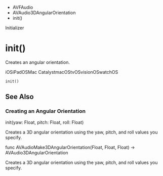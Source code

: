 

- AVFAudio
- AVAudio3DAngularOrientation
-  init() 

Initializer

# init()

Creates an angular orientation.

iOSiPadOSMac CatalystmacOStvOSvisionOSwatchOS

``` source
init()
```

## See Also

### Creating an Angular Orientation

init(yaw: Float, pitch: Float, roll: Float)

Creates a 3D angular orientation using the yaw, pitch, and roll values you specify.

func AVAudioMake3DAngularOrientation(Float, Float, Float) -> AVAudio3DAngularOrientation

Creates a 3D angular orientation using the yaw, pitch, and roll values you specify.

